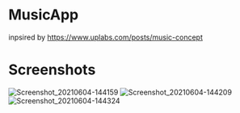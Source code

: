 # MusicApp
 
inpsired by https://www.uplabs.com/posts/music-concept

# Screenshots

![Screenshot_20210604-144159](https://user-images.githubusercontent.com/12235926/121158753-e3ce1100-c84a-11eb-9249-e2974371cdf9.jpg)
![Screenshot_20210604-144209](https://user-images.githubusercontent.com/12235926/121158774-e7fa2e80-c84a-11eb-939f-036dbe4d5c7b.jpg)
![Screenshot_20210604-144324](https://user-images.githubusercontent.com/12235926/121158788-eb8db580-c84a-11eb-99ab-2e92529493bf.jpg)

